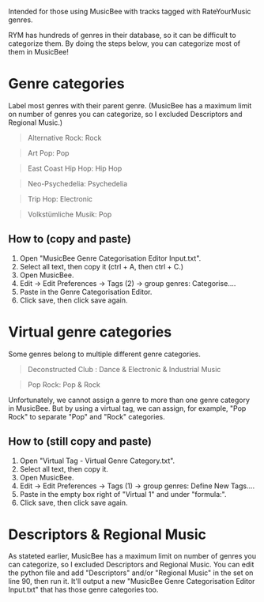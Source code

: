 Intended for those using MusicBee with tracks tagged with RateYourMusic genres.

RYM has hundreds of genres in their database, so it can be difficult to categorize them. By doing the steps below, you can categorize most of them in MusicBee!

# Genre categories

Label most genres with their parent genre. (MusicBee has a maximum limit on number of genres you can categorize, so I excluded Descriptors and Regional Music.)

> Alternative Rock: Rock

> Art Pop: Pop

> East Coast Hip Hop: Hip Hop

> Neo-Psychedelia: Psychedelia

> Trip Hop: Electronic

> Volkstümliche Musik: Pop

## How to (copy and paste)

1. Open "MusicBee Genre Categorisation Editor Input.txt".
2. Select all text, then copy it (ctrl + A, then ctrl + C.)
3. Open MusicBee.
4. Edit -> Edit Preferences -> Tags (2) -> group genres: Categorise....
5. Paste in the Genre Categorisation Editor.
6. Click save, then click save again.

# Virtual genre categories

Some genres belong to multiple different genre categories.

> Deconstructed Club : Dance & Electronic & Industrial Music

> Pop Rock: Pop & Rock

Unfortunately, we cannot assign a genre to more than one genre category in MusicBee. But by using a virtual tag, we can assign, for example, "Pop Rock" to separate "Pop" and "Rock" categories.

## How to (still copy and paste)

1. Open "Virtual Tag - Virtual Genre Category.txt".
2. Select all text, then copy it.
3. Open MusicBee.
4. Edit -> Edit Preferences -> Tags (1) -> group genres: Define New Tags....
5. Paste in the empty box right of "Virtual 1" and under "formula:".
6. Click save, then click save again.

# Descriptors & Regional Music

As stateted earlier, MusicBee has a maximum limit on number of genres you can categorize, so I excluded Descriptors and Regional Music. You can edit the python file and add "Descriptors" and/or "Regional Music" in the set on line 90, then run it. It'll output a new "MusicBee Genre Categorisation Editor Input.txt" that has those genre categories too.
